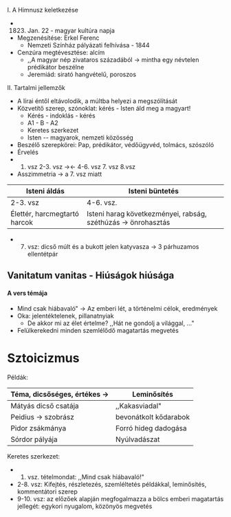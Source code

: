 I. A Himnusz keletkezése
- 1823. Jan. 22 - magyar kultúra napja
- Megzenésítése: Erkel Ferenc
	- Nemzeti Színház pályázati felhívása - 1844
- Cenzúra megtévesztése: alcím
	- ,,A magyar nép zivataros századából -> mintha egy névtelen prédikátor beszélne
	- Jeremiád: sirató hangvételű, poroszos

II. Tartalmi jellemzők
- A lírai éntől eltávolodik, a múltba helyezi a megszólítását
- Közvetítő szerep, szónoklat: kérés - Isten áld meg a magyart!
	- Kérés - indoklás - kérés
	- A1 - B - A2
	- Keretes szerkezet
	- Isten -- magyarok, nemzeti közösség
- Beszélő szerepkörei: Pap, prédikátor, védőügyvéd, tolmács, szószóló
- Érvelés
- 1. vsz 2-3. vsz -><- 4-6. vsz 7. vsz 8.vsz
- Asszimmetria -> a 7. vsz miatt

| Isteni áldás                 | Isteni büntetés                                               |
| ---------------------------- | ------------------------------------------------------------- |
| 2-3. vsz                     | 4-6. vsz.                                                     |
| Élettér, harcmegtartó harcok | Isteni harag következményei, rabság, széthúzás -> önrohasztás |
- 7. vsz: dicső múlt és a bukott jelen katyvasza -> 3 párhuzamos ellentétpár

## Vanitatum vanitas - Hiúságok hiúsága

#### A vers témája
- Mind csak hiábavaló" -> Az emberi lét, a történelmi célok, eredmények
- Oka: jelentéktelenek, pillanatnyiak
	- De akkor mi az élet értelme? ,,Hát ne gondolj a világgal, ..."
- Felülkerekedni minden szemlélődő magatartás megvetés

# Sztoicizmus

Példák:

| Téma, dicsőséges, értékes -> | Leminősítés           |
| ---------------------------- | --------------------- |
| Mátyás dicső csatája         | ,,Kakasviadal"        |
| Peidius -> szobrász          | bevonátkolt kődarabok |
| Pidor zsákmánya              | Forró hideg dadogása  |
| Sórdor pályája               | Nyúlvadászat          |
Keretes szerkezet: 
- 1. vsz. tételmondat: ,,Mind csak hiábavaló!"
- 2-8. vsz: Kifejtés, részletezés, szemléltetés példákkal, leminősítés, kommentátori szerep
- 9-10. vsz: az előzőek alapján megfogalmazza a bölcs emberi magatartás jellegét: egykori nyugalom, közönyös megvetés